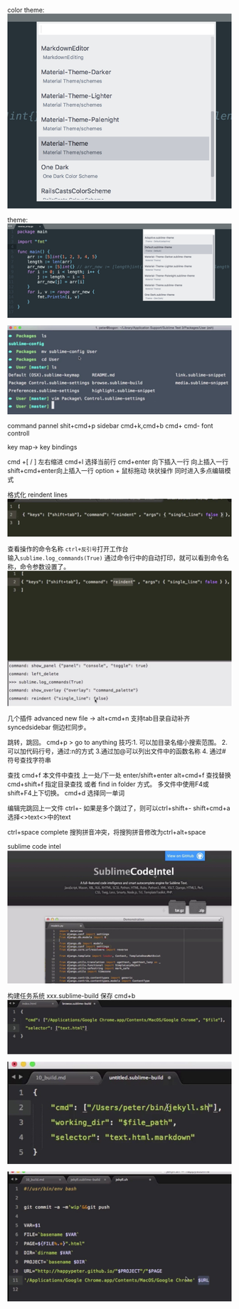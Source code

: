 # 
color theme:
![](media/15056181378054.jpg)

theme:  
![](media/15056181633975.jpg)


![](media/15057059006622.jpg)

command pannel shit+cmd+p
sidebar  cmd+k,cmd+b
cmd+ cmd-  font controll

key map-> key bindings 

cmd +[ / ] 左右缩进
cmd+l 选择当前行
cmd+enter 向下插入一行 向上插入一行
shift+cmd+enter向上插入一行
option + 鼠标拖动 块状操作 同时进入多点编辑模式

格式化 reindent lines
![](media/15057068181537.jpg)

查看操作的命令名称 
`ctrl+反引号`打开工作台   
输入`sublime.log_commands(True)`
通过命令行中的自动打印，就可以看到命令名称，命令参数设置了。
![](media/15057070120585.jpg)


几个插件
advanced new file -> alt+cmd+n 支持tab目录自动补齐
syncedsidebar 侧边栏同步。


跳转，跳回。
cmd+p > go to anything  技巧:1. 可以加目录名缩小搜索范围。 2.可以加代码行号，通过:n的方式 3.通过加@可以列出文件中的函数名称 4. 通过#符号查找字符串

查找
cmd+f 本文件中查找  上一处/下一处 enter/shift+enter
alt+cmd+f 查找替换 
cmd+shift+f 指定目录查找  或者 find in folder 方式。 多文件中使用F4或shift+F4上下切换。
cmd+d 选择同一单词

编辑完跳回上一文件  ctrl+-  如果是多个跳过了，则可以ctrl+shift+-
shift+cmd+a 选择<>text<>中的text

ctrl+space complete 搜狗拼音冲突，将搜狗拼音修改为ctrl+alt+space

sublime code intel
![](media/15057098251919.jpg)

构建任务系统
xxx.sublime-build
保存 cmd+b 
![](media/15057099812950.jpg)


![](media/15057100637304.jpg)



![](media/15057102114042.jpg)



